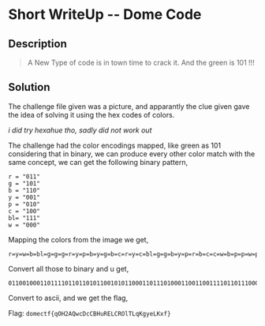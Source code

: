 # Short WriteUp -- Dome Code

## Description

> A New Type of code is in town time to crack it. And the green is 101 !!!

## Solution

The challenge file given was a picture, and apparantly the clue given gave the idea of solving it using the hex codes of colors.

*i did try hexahue tho, sadly did not work out*

The challenge had the color encodings mapped, like green as 101 considering that in binary, we can produce every other color match with the same concept, we can get the following binary pattern,
```
r = "011"
g = "101"
b = "110"
y = "001"
p = "010"
c = "100"
bl= "111"
w = "000" 
```

Mapping the colors from the image we get,
```
r=y=w=b=bl=g=g=g=r=y=p=b=y=g=b=c=r=y=c=bl=g=g=b=y=p=r=b=c=c=w=b=p=p=w=p=g=w=g=b=bl=r=w=b=c=p=y=c=r=p=w=b=c=y=y=y=w=r=g=p=g=y=y=w=g=p=r=w=c=y=g=p=p=p=r=b=b=b=y=p=c=p=r=w=bl=w=g=y=r=r=y=b=bl=c=g=c=g=p=r=w=c=g=g=bl=w=r=y=c=bl=b=c=bl=bl=bl=bl=bl=bl=bl=bl=bl=bl=bl=bl
```

Convert all those to binary and u get, 
```
011001000110111101101101011001010110001101110100011001100111101101110001010011110100100000110010010000010101000101110111011000110100010001100011010000110100001001001000011101010101001001000101010011000100001101010010010011110110110001010100010011000111000101001011011001110111100101100101010011000100101101111000011001100111110100111111111111111111111111111111111111
```

Convert to ascii, and we get the flag,

Flag: `domectf{qOH2AQwcDcCBHuRELCROlTLqKgyeLKxf}`
